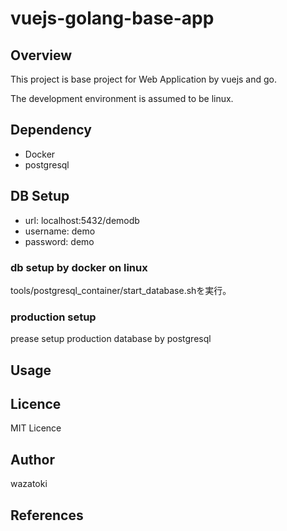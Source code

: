 # vuejs-golang-base-app

## Overview

This project is base project for Web Application by vuejs and go.

The development environment is assumed to be linux.

## Dependency
* Docker
* postgresql

## DB Setup

* url: localhost:5432/demodb
* username: demo
* password: demo

### db setup by docker on linux

tools/postgresql_container/start_database.shを実行。

### production setup

prease setup production database by postgresql

## Usage

## Licence
MIT Licence

## Author
wazatoki

## References
